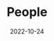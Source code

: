 ---
title: People
date: 2022-10-24

type: landing

sections:
  - block: people
    content:
      title: Meet the Team
      # Choose which groups/teams of users to display.
      #   Edit `user_groups` in each user's profile to add them to one or more of these groups.
      user_groups:
        - Faculty
        - Postdoctoral Researchers
        - Graduate Students
        - Undergraduate Students
        #  - Principal Investigators
        #  - Researchers
        #  - Administration
        #  - Visitors
        #  - Alumni
      sort_by: Params.last_name
      sort_ascending: true
    design:
      show_interests: false
      show_role: true
      show_social: true
  - block: markdown
    content:
      title: Alumni
      text: |
        ## Graduate student alumni
        1. Juan Carlos Tique Rangel: MS student in Electrical Engineering at Northern Arizona University, graduated 2025, now PhD student in Computer Science at Lehigh University.
        1. Nam Nguyen: MS student in Electrical Engineering at Northern Arizona University, graduated 2025, now PhD student in Electrical Engineering with our lab at UCF.
        1. Cody Beck: MS student in Computer Science at Northern Arizona University, graduated 2024, now machine learning engineer at Nuclearn.
        1. Yujian Huang: MS student in Electrical Engineering at Northern Arizona University, graduated 2023, now PhD student in Electrical Engineering at Arizona State University.
        1. Tung Lam Nguyen: MS student in Informatics and Computing at Northern Arizona University, graduated 2023, now PhD student at Northern Arizona University.
        1. Yiwei Zhang: MS student in Electrical Engineering at Northern Arizona University, graduated 2022.
        1. Alyssa Stenberg: MS student in Computer Science at Northern Arizona University, graduated 2021, now software engineer at J. B. Hunt.
        1. Viet-Anh Le: MS student in Informatics and Computing at Northern Arizona University, graduated 2021, then PhD student in Mechanical Engineering at the University of Delaware, now Postdoctoral Researcher in the Electrical and Systems Engineering Department at the University of Pennsylvania.
        1. Trong-Doan Nguyen: MS student in Informatics and Computing at Northern Arizona University, graduated 2021, now entrepreneur in Vietnam.

        ## Undergraduate student alumni
        1. Donovan Ho: undergraduate research assistant (Computer Science) at UCF, 2024-2025, now MS student in Robotics and Autonomous Systems with our lab at UCF.
        1. Andrew Mitchell: undergraduate research assistant (Computer Science) at UCF, 2024-2025, now MS student in Robotics and Autonomous Systems with our lab at UCF.
        1. Phuong Trinh Le: undergraduate research assistant (Computer Science) at UCF, 2025.
        1. Evan Palmisano: undergraduate research assistant (Electrical Engineering) at Northern Arizona University, 2023-2024.
        1. Cody Beck: undergraduate research assistant (Computer Science) at Northern Arizona University, 2022-2023.
        1. Cole Catron: undergraduate research assistant (Computer Science) at Northern Arizona University, 2022.
        1. Jiaxin Liu: undergraduate research assistant (Computer Engineering) at Northern Arizona University, 2022.
        1. Rogelio Cabrera Murguia: exchange undergraduate student in Mechatronics from Mexico, 2021.
        1. Zhaolu Yang: undergraduate research assistant (Computer Science) at Northern Arizona University, 2019.
        1. Falon Ortega: undergraduate research assistant (Electrical Engineering) at Northern Arizona University, 2018.
        1. Jack Garrard: undergraduate research assistant (Computer Science) at Northern Arizona University, 2018.
        1. Ryan Hitt: undergraduate research assistant (Electrical Engineering) at Northern Arizona University, 2018.
---